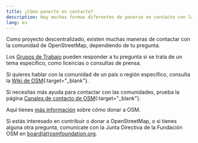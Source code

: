 ```yaml
---
title: ¿Cómo ponerte en contacto?
description: Hay muchas formas diferentes de ponerse en contacto con la comunidad OpenStreetMap, depende de lo que quieras preguntar.
lang: es
---
```


Como proyecto descentralizado, existen muchas maneras de contactar con la comunidad de OpenStreetMap, dependiendo de tu pregunta.

Los [Grupos de Trabajo](/about-osm-community/working-groups.md) pueden responder a tu pregunta si se trata de un tema específico, como licencias o consultas de prensa.

Si quieres hablar con la comunidad de un país o región específico, consulta la [Wiki de OSM](https://wiki.openstreetmap.org/wiki/ES:P%C3%A1gina_principal){:target="_blank"}.

Si necesitas más ayuda para contactar con las comunidades, prueba la página [Canales de contacto de OSM](https://wiki.openstreetmap.org/wiki/ES:Canales_de_contacto){:target="_blank"}.

Aquí tienes [más información](/about-osm-community/donate-to-osm.md) sobre cómo donar a OSM.

Si estás interesado en contribuir o donar a OpenStreetMap, o si tienes alguna otra pregunta, comunícate con la Junta Directiva de la Fundación OSM en <a href="mailto:board@osmfoundation.org">board(at)osmfoundation.org</a>.
